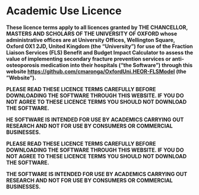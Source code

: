 
# **Academic Use Licence**

**These licence terms apply to all licences granted by THE CHANCELLOR, MASTERS AND SCHOLARS OF THE UNIVERSITY OF OXFORD whose administrative offices are at University Offices, Wellington Square, Oxford OX1 2JD, United Kingdom (the “University”) for use of the Fraction Liaison Services (FLS) Benefit and Budget Impact Calculator to assess the value of implementing secondary fracture prevention services or anti-osteoporosis medication into their hospitals (“the Software”) through this website https://github.com/cmaronga/OxfordUni.HEOR-FLSModel (the ”Website”).**

**PLEASE READ THESE LICENCE TERMS CAREFULLY BEFORE DOWNLOADING THE SOFTWARE THROUGH THIS WEBSITE.  IF YOU DO NOT AGREE TO THESE LICENCE TERMS YOU SHOULD NOT DOWNLOAD THE SOFTWARE.**

**HE SOFTWARE IS INTENDED FOR USE BY ACADEMICS CARRYING OUT RESEARCH AND NOT FOR USE BY CONSUMERS OR COMMERCIAL BUSINESSES.**


**PLEASE READ THESE LICENCE TERMS CAREFULLY BEFORE DOWNLOADING THE SOFTWARE THROUGH THIS WEBSITE.  IF YOU DO NOT AGREE TO THESE LICENCE TERMS YOU SHOULD NOT DOWNLOAD THE SOFTWARE.**

**THE SOFTWARE IS INTENDED FOR USE BY ACADEMICS CARRYING OUT RESEARCH AND NOT FOR USE BY CONSUMERS OR COMMERCIAL BUSINESSES.**
